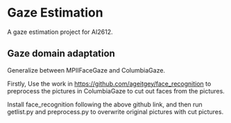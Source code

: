 # Gaze Estimation
A gaze estimation project for AI2612.

## Gaze domain adaptation
Generalize between MPIIFaceGaze and ColumbiaGaze. 

Firstly, Use the work in https://github.com/ageitgey/face_recognition to preprocess the pictures in ColumbiaGaze to cut out faces from the pictures.

Install face_recognition following the above github link, and then run getlist.py and preprocess.py to overwrite original pictures with cut pictures.
